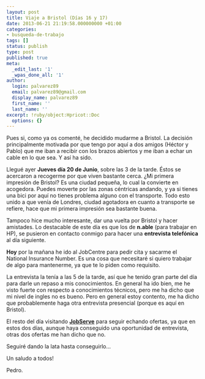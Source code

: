 ```yaml
---
layout: post
title: Viaje a Bristol (Días 16 y 17)
date: 2013-06-21 21:19:58.000000000 +01:00
categories:
- busqueda-de-trabajo
tags: []
status: publish
type: post
published: true
meta:
  _edit_last: '1'
  _wpas_done_all: '1'
author:
  login: palvarez89
  email: palvarez89@gmail.com
  display_name: palvarez89
  first_name: ''
  last_name: ''
excerpt: !ruby/object:Hpricot::Doc
  options: {}
---
```

Pues si, como ya os comenté, he decidido mudarme a Bristol. La decisión
principalmente motivada por que tengo por aquí a dos amigos (Héctor y Pablo)
que me iban a recibir con los brazos abiertos y me iban a echar un cable en lo
que sea. Y así ha sido.

Llegué ayer **Jueves día 20 de Junio**, sobre las 3 de la tarde. Éstos se
acercaron a recogerme por que viven bastante cerca. ¿Mi primera impresión de
Bristol? Es una ciudad pequeña, lo cual la convierte en acogedora. Puedes
moverte por las zonas céntricas andando, y ya si tienes una bici por aquí no
tienes problema alguno con el transporte. Todo esto unido a que venía de
Londres, ciudad agotadora en cuanto a transporte se refiere, hace que mi
primera impresión sea bastante buena.

Tampoco hice mucho interesante, dar una vuelta por Bristol y hacer amistades.
Lo destacable de este día es que los de **n.able** (para trabajar en HP), se
pusieron en contacto conmigo para hacer una **entrevista telefónica** al día
siguiente.

**Hoy** por la mañana he ido al JobCentre para pedir cita y sacarme el National
Insurance Number. Es una cosa que necesitaré si quiero trabajar de algo para
mantenerme, ya que te lo piden como requisito.

La entrevista la tenía a las 5 de la tarde, así que he tenido gran parte del
día para darle un repaso a mis conocimientos. En general ha ido bien, me he
visto fuerte con respecto a conocimientos técnicos, pero me ha dicho que mi
nivel de ingles no es bueno. Pero en general estoy contento, me ha dicho que
probablemente haga otra entrevista presencial (porque es aquí en Bristol).

El resto del día visitando **[JobServe][1]** para seguir echando ofertas, ya
que en estos dos días, aunque haya conseguido una oportunidad de entrevista,
otras dos ofertas me han dicho que no.

Seguiré dando la lata hasta conseguirlo&#8230;

Un saludo a todos!

Pedro.

 [1]: https://www.jobserve.com/gb/en
